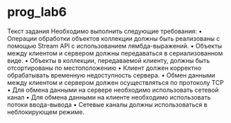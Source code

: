 # prog_lab6
Текст задания
Необходимо выполнить следующие требования:
•	Операции обработки объектов коллекции должны быть реализованы с помощью Stream API с использованием лямбда-выражений.
•	Объекты между клиентом и сервером должны передаваться в сериализованном виде.
•	Объекты в коллекции, передаваемой клиенту, должны быть отсортированы по местоположению
•	Клиент должен корректно обрабатывать временную недоступность сервера.
•	Обмен данными между клиентом и сервером должен осуществляться по протоколу TCP
•	Для обмена данными на сервере необходимо использовать сетевой канал
•	Для обмена данными на клиенте необходимо использовать потоки ввода-вывода
•	Сетевые каналы должны использоваться в неблокирующем режиме.

